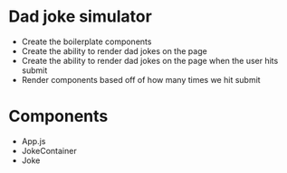 # Dad joke simulator

- Create the boilerplate components
- Create the ability to render dad jokes on the page
- Create the ability to render dad jokes on the page when the user hits submit
- Render components based off of how many times we hit submit

# Components

- App.js
- JokeContainer
- Joke
